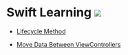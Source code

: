 # Swift Learning <img src="https://img.shields.io/badge/-RED.svg?logo=swift&logoColor=white" />

- [Lifecycle Method](https://github.com/AliEsmaeili2/swift.tutorial2/blob/main/Lifecycle/Lifecycle-Method.md)

- [Move Data Between ViewControllers](https://github.com/AliEsmaeili2/swift.tutorial2/blob/main/%20Move%20Data%20between%20view%20Controllers/%20MoveDataBetweenViewControllers.md)
